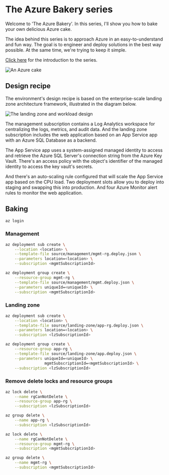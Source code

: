 # The Azure Bakery series

Welcome to 'The Azure Bakery'. In this series, I'll show you how to bake your own delicious Azure cake.

The idea behind this series is to approach Azure in an easy-to-understand and fun way. The goal is to engineer and deploy solutions in the best way possible. At the same time, we're trying to keep it simple.

[Click here](https://itnext.io/the-azure-bakery-series-introduction-277be6b7cdd3?source=friends_link&sk=5a0f506c63bd47be964728d462ace005 "The Azure Bakery series: Introduction") for the introduction to the series.

![An Azure cake](https://github.com/smorenburg/the-azure-bakery-series/blob/main/images/the-azure-bakery-series-cake.png?raw=true)

## Design recipe

The environment's design recipe is based on the enterprise-scale landing zone architecture framework, illustrated in the diagram below.

![The landing zone and workload design](https://github.com/smorenburg/the-azure-bakery-series/blob/main/images/the-azure-bakery-series-landing-zone-design.png?raw=true)

The management subscription contains a Log Analytics workspace for centralizing the logs, metrics, and audit data. And the landing zone subscription includes the web application based on an App Service app with an Azure SQL Database as a backend.

The App Service app uses a system-assigned managed identity to access and retrieve the Azure SQL Server's connection string from the Azure Key Vault. There's an access policy with the object's identifier of the managed identity to access the key vault's secrets.

And there's an auto-scaling rule configured that will scale the App Service app based on the CPU load. Two deployment slots allow you to deploy into staging and swapping this into production. And four Azure Monitor alert rules to monitor the web application.

## Baking

```bash
az login
```

### Management

```bash
az deployment sub create \
    --location <location> \
    --template-file source/management/mgmt-rg.deploy.json \
    --parameters location=<location> \
    --subscription <mgmtSubscriptionId>
```

```bash
az deployment group create \
    --resource-group mgmt-rg \
    --template-file source/management/mgmt.deploy.json \
    --parameters uniqueId=<uniqueId> \
    --subscription <mgmtSubscriptionId>
```

### Landing zone

```bash
az deployment sub create \
    --location <location> \
    --template-file source/landing-zone/app-rg.deploy.json \
    --parameters location=<location> \
    --subscription <lzSubscriptionId>
```

```bash
az deployment group create \
    --resource-group app-rg \
    --template-file source/landing-zone/app.deploy.json \
    --parameters uniqueId=<uniqueId> \
                 mgmtSubscriptionId=<mgmtSubscriptionId> \
    --subscription <lzSubscriptionId>
```

### Remove delete locks and resource groups

```bash
az lock delete \
    --name rgCanNotDelete \
    --resource-group app-rg \
    --subscription <lzSubscriptionId>

az group delete \
    --name app-rg \
    --subscription <lzSubscriptionId>

az lock delete \
    --name rgCanNotDelete \
    --resource-group mgmt-rg \
    --subscription <mgmtSubscriptionId>

az group delete \
    --name mgmt-rg \
    --subscription <mgmtSubscriptionId>
```
